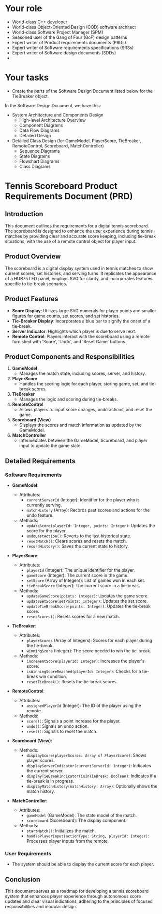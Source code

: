# Your role
- World-class C++ developer
- World-class Object-Oriented Design (OOD) software architect
- World-class Software Project Manager (SPM)
- Seasoned user of the Gang of Four (GoF) design patterns
- Expert writer of Product requirements documents (PRDs)
- Expert writer of Software requirements specifications (SRSs)
- Expert writer of Software design documents (SDDs)
- 

# Your tasks
- Create the parts of the Software Design Document listed below for the TieBreaker object.

In the Software Design Document, we have this:
- System Architecture and Components Design
    - High-level Architecture Overview
    - Component Diagrams
    - Data Flow Diagrams
    - Detailed Design
- Detailed Class Design (for GameModel, PlayerScore, TieBreaker, RemoteControl, Scoreboard, MatchController)
    - Sequence Diagrams
    - State Diagrams
    - Flowchart Diagrams
    - Class Diagrams

# Tennis Scoreboard Product Requirements Document (PRD)
## Introduction

This document outlines the requirements for a digital tennis scoreboard. The scoreboard is designed to enhance the user experience during tennis matches by providing clear and accurate score keeping, including tie-break situations, with the use of a remote control object for player input.

## Product Overview

The scoreboard is a digital display system used in tennis matches to show current scores, set histories, and serving turns. It replicates the appearance of a HUB75 LED panel, employs SVG for clarity, and incorporates features specific to tie-break scenarios.

## Product Features

- **Score Display**: Utilizes large SVG numerals for player points and smaller figures for game counts, set scores, and set histories.
- **Tie-Breaker Display**: Incorporates a blue bar to signify the onset of a tie-break.
- **Server Indicator**: Highlights which player is due to serve next.
- **Remote Control**: Players interact with the scoreboard using a remote furnished with 'Score', 'Undo', and 'Reset Game' buttons.

## Product Components and Responsibilities

1. **GameModel**
   - Manages the match state, including scores, server, and history.
2. **PlayerScore**
   - Handles the scoring logic for each player, storing game, set, and tie-break scores.
3. **TieBreaker**
   - Manages the logic and scoring during tie-breaks.
4. **RemoteControl**
   - Allows players to input score changes, undo actions, and reset the game.
5. **Scoreboard (View)**
   - Displays the scores and match information as updated by the GameModel.
6. **MatchController**
   - Intermediates between the GameModel, Scoreboard, and player input to update the game state.


## Detailed Requirements

### Software Requirements

- **GameModel**:
  - Attributes:
    - `currentServerId` (Integer): Identifier for the player who is currently serving.
    - `matchHistory` (Array): Records past scores and actions for the undo feature.
  - Methods:
    - `updateScore(playerId: Integer, points: Integer)`: Updates the score for the player.
    - `undoLastAction()`: Reverts to the last historical state.
    - `resetMatch()`: Clears scores and resets the match.
    - `recordHistory()`: Saves the current state to history.

- **PlayerScore**:
  - Attributes:
    - `playerId` (Integer): The unique identifier for the player.
    - `gameScore` (Integer): The current score in the game.
    - `setScore` (Array of Integers): List of games won in each set.
    - `tieBreakScore` (Integer): The current score in a tie-break.
  - Methods:
    - `updateGameScore(points: Integer)`: Updates the game score.
    - `updateSetScore(setPoints: Integer)`: Updates the set score.
    - `updateTieBreakScore(points: Integer)`: Updates the tie-break score.
    - `resetScores()`: Resets scores for a new match.

- **TieBreaker**:
  - Attributes:
    - `playerScores` (Array of Integers): Scores for each player during the tie-break.
    - `winningScore` (Integer): The score needed to win the tie-break.
  - Methods:
    - `incrementScore(playerId: Integer)`: Increases the player's score.
    - `isWinningScoreReached(playerId: Integer)`: Checks for a tie-break win condition.
    - `resetTieBreak()`: Resets the tie-break scores.

- **RemoteControl**:
  - Attributes:
    - `assignedPlayerId` (Integer): The ID of the player using the remote.
  - Methods:
    - `score()`: Signals a point increase for the player.
    - `undo()`: Signals an undo action.
    - `reset()`: Signals to reset the match.

- **Scoreboard (View)**:
  - Methods:
    - `displayScore(playerScores: Array of PlayerScore)`: Shows player scores.
    - `displayServerIndicator(currentServerId: Integer)`: Indicates the current server.
    - `displayTieBreakIndicator(isInTieBreak: Boolean)`: Indicates if a tie-break is in progress.
    - `displayMatchHistory(matchHistory: Array)`: Optionally shows the match history.

- **MatchController**:
  - Attributes:
    - `gameModel` (GameModel): The state model of the match.
    - `scoreboard` (Scoreboard): The display component.
  - Methods:
    - `startMatch()`: Initializes the match.
    - `handlePlayerInput(actionType: String, playerId: Integer)`: Processes player inputs from the remote.

### User Requirements

- The system should be able to display the current score for each player.

## Conclusion

This document serves as a roadmap for developing a tennis scoreboard system that enhances player experience through autonomous score updates and clear visual indications, adhering to the principles of focused responsibilities and modular design.